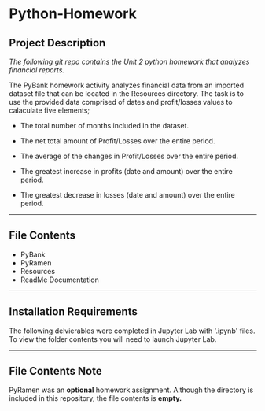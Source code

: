 # Python-Homework

## Project Description

*The following git repo contains the Unit 2 python homework that analyzes financial reports.*

The PyBank homework activity analyzes financial data from an imported dataset file that can be located in the Resources directory. The task is to use the provided data comprised of dates and profit/losses values to calaculate five elements; 

* The total number of months included in the dataset.

* The net total amount of Profit/Losses over the entire period.

* The average of the changes in Profit/Losses over the entire period.

* The greatest increase in profits (date and amount) over the entire period.

* The greatest decrease in losses (date and amount) over the entire period.

---

## File Contents

* PyBank
* PyRamen
* Resources
* ReadMe Documentation

---

## Installation Requirements

The following delvierables were completed in Jupyter Lab with '.ipynb' files. To view the folder contents you will need to launch Jupyter Lab.

---

## File Contents Note

PyRamen was an **optional** homework assignment. Although the directory is included in this repository, the file contents is **empty.**
